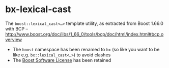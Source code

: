 # bx-lexical-cast
The `boost::lexical_cast<…>` template utility, as extracted from Boost 1.66.0 with BCP – http://www.boost.org/doc/libs/1_66_0/tools/bcp/doc/html/index.html#bcp.overview

* The `boost` namespace has been renamed to `bx` (so like you want to be like e.g. `bx::lexical_cast<…>`) to avoid clashes
* The [Boost Software License](http://www.boost.org/LICENSE_1_0.txt) has been retained

